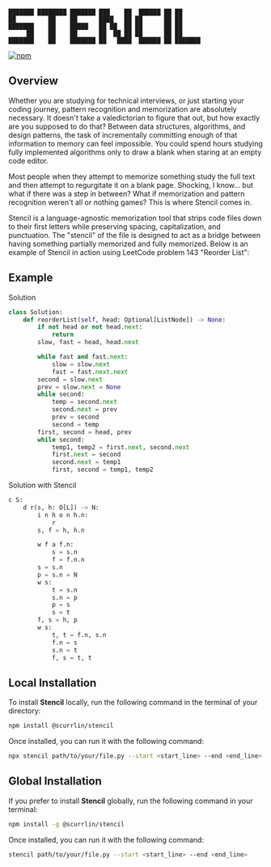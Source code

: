 ```

███████ ████████ ███████ ███    ██  ██████ ██ ██      
██         ██    ██      ████   ██ ██      ██ ██      
███████    ██    █████   ██ ██  ██ ██      ██ ██      
     ██    ██    ██      ██  ██ ██ ██      ██ ██      
███████    ██    ███████ ██   ████  ██████ ██ ███████ 

```

[![npm](https://img.shields.io/npm/dt/%40scurrlin%2Fstencil?style=flat&color=blue)](https://www.npmjs.com/package/@scurrlin/stencil)

## Overview

Whether you are studying for technical interviews, or just starting your coding journey, pattern recognition and memorization are absolutely necessary. It doesn't take a valedictorian to figure that out, but how exactly are you supposed to do that? Between data structures, algorithms, and design patterns, the task of incrementally committing enough of that information to memory can feel impossible. You could spend hours studying fully implemented algorithms only to draw a blank when staring at an empty code editor.

Most people when they attempt to memorize something study the full text and then attempt to regurgitate it on a blank page. Shocking, I know... but what if there was a step in between? What if memorization and pattern recognition weren't all or nothing games? This is where Stencil comes in.

Stencil is a language-agnostic memorization tool that strips code files down to their first letters while preserving spacing, capitalization, and punctuation. The "stencil" of the file is designed to act as a bridge between having something partially memorized and fully memorized. Below is an example of Stencil in action using LeetCode problem 143 "Reorder List":

## Example

Solution

```python
class Solution:
    def reorderList(self, head: Optional[ListNode]) -> None:
        if not head or not head.next:
            return
        slow, fast = head, head.next

        while fast and fast.next:
            slow = slow.next
            fast = fast.next.next
        second = slow.next
        prev = slow.next = None
        while second:
            temp = second.next
            second.next = prev
            prev = second
            second = temp
        first, second = head, prev
        while second:
            temp1, temp2 = first.next, second.next
            first.next = second
            second.next = temp1
            first, second = temp1, temp2
```

Solution with Stencil

```python
c S:
    d r(s, h: O[L]) -> N:
        i n h o n h.n:
            r
        s, f = h, h.n

        w f a f.n:
            s = s.n
            f = f.n.n
        s = s.n
        p = s.n = N
        w s:
            t = s.n
            s.n = p
            p = s
            s = t
        f, s = h, p
        w s:
            t, t = f.n, s.n
            f.n = s
            s.n = t
            f, s = t, t
```

## Local Installation

To install **Stencil** locally, run the following command in the terminal of your directory:

```bash
npm install @scurrlin/stencil
```

Once installed, you can run it with the following command:

```bash
npx stencil path/to/your/file.py --start <start_line> --end <end_line>
```

## Global Installation

If you prefer to install **Stencil** globally, run the following command in your terminal:

```bash
npm install -g @scurrlin/stencil
```

Once installed, you can run it with the following command:

```bash
stencil path/to/your/file.py --start <start_line> --end <end_line>
```